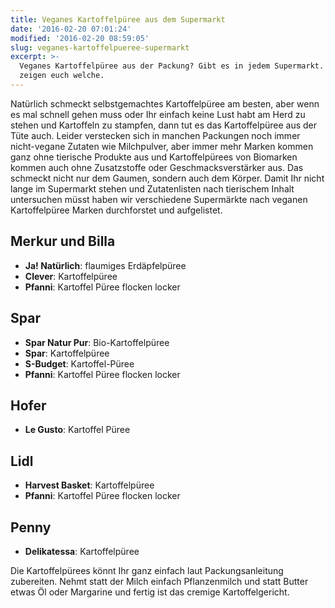 ```yaml
---
title: Veganes Kartoffelpüree aus dem Supermarkt
date: '2016-02-20 07:01:24'
modified: '2016-02-20 08:59:05'
slug: veganes-kartoffelpueree-supermarkt
excerpt: >-
  Veganes Kartoffelpüree aus der Packung? Gibt es in jedem Supermarkt. Wir
  zeigen euch welche.
---
```


Natürlich schmeckt selbstgemachtes Kartoffelpüree am besten, aber wenn es mal schnell gehen muss oder Ihr einfach keine Lust habt am Herd zu stehen und Kartoffeln zu stampfen, dann tut es das Kartoffelpüree aus der Tüte auch. Leider verstecken sich in manchen Packungen noch immer nicht-vegane Zutaten wie Milchpulver, aber immer mehr Marken kommen ganz ohne tierische Produkte aus und Kartoffelpürees von Biomarken kommen auch ohne Zusatzstoffe oder Geschmacksverstärker aus. Das schmeckt nicht nur dem Gaumen, sondern auch dem Körper. Damit Ihr nicht lange im Supermarkt stehen und Zutatenlisten nach tierischem Inhalt untersuchen müsst haben wir verschiedene Supermärkte nach veganen Kartoffelpüree Marken durchforstet und aufgelistet.

## Merkur und Billa

*   **Ja! Natürlich**: flaumiges Erdäpfelpüree
*   **Clever**: Kartoffelpüree
*   **Pfanni**: Kartoffel Püree flocken locker

## Spar

*   **Spar Natur Pur**: Bio-Kartoffelpüree
*   **Spar**: Kartoffelpüree
*   **S-Budget**: Kartoffel-Püree
*   **Pfanni**: Kartoffel Püree flocken locker

## Hofer

*   **Le Gusto**: Kartoffel Püree

## Lidl

*   **Harvest Basket**: Kartoffelpüree
*   **Pfanni**: Kartoffel Püree flocken locker

## Penny

*   **Delikatessa**: Kartoffelpüree

Die Kartoffelpürees könnt Ihr ganz einfach laut Packungsanleitung zubereiten. Nehmt statt der Milch einfach Pflanzenmilch und statt Butter etwas Öl oder Margarine und fertig ist das cremige Kartoffelgericht.
